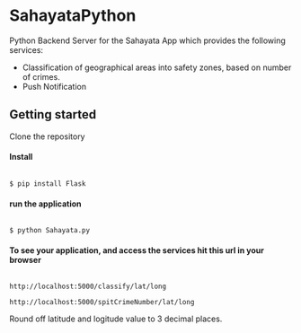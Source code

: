 # SahayataPython

Python Backend Server for the Sahayata App which provides the following services:
* Classification of geographical areas into safety zones, based on number of crimes.
* Push Notification

## Getting started

Clone the repository

#### Install 

```

$ pip install Flask

```

#### run the application

```

$ python Sahayata.py

```

#### To see your application, and access the services hit this url in your browser

```

http://localhost:5000/classify/lat/long

http://localhost:5000/spitCrimeNumber/lat/long

```

Round off latitude and logitude value to 3 decimal places.
